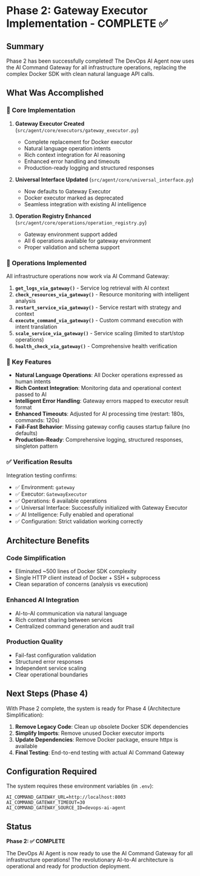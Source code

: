 # Phase 2: Gateway Executor Implementation - COMPLETE ✅

## Summary

Phase 2 has been successfully completed! The DevOps AI Agent now uses the AI Command Gateway for all infrastructure operations, replacing the complex Docker SDK with clean natural language API calls.

## What Was Accomplished

### 🎯 Core Implementation

1. **Gateway Executor Created** (`src/agent/core/executors/gateway_executor.py`)
   - Complete replacement for Docker executor
   - Natural language operation intents
   - Rich context integration for AI reasoning
   - Enhanced error handling and timeouts
   - Production-ready logging and structured responses

2. **Universal Interface Updated** (`src/agent/core/universal_interface.py`)
   - Now defaults to Gateway Executor
   - Docker executor marked as deprecated
   - Seamless integration with existing AI intelligence

3. **Operation Registry Enhanced** (`src/agent/core/operations/operation_registry.py`)
   - Gateway environment support added
   - All 6 operations available for gateway environment
   - Proper validation and schema support

### 🔧 Operations Implemented

All infrastructure operations now work via AI Command Gateway:

1. **`get_logs_via_gateway()`** - Service log retrieval with AI context
2. **`check_resources_via_gateway()`** - Resource monitoring with intelligent analysis  
3. **`restart_service_via_gateway()`** - Service restart with strategy and context
4. **`execute_command_via_gateway()`** - Custom command execution with intent translation
5. **`scale_service_via_gateway()`** - Service scaling (limited to start/stop operations)
6. **`health_check_via_gateway()`** - Comprehensive health verification

### 🚀 Key Features

- **Natural Language Operations**: All Docker operations expressed as human intents
- **Rich Context Integration**: Monitoring data and operational context passed to AI
- **Intelligent Error Handling**: Gateway errors mapped to executor result format
- **Enhanced Timeouts**: Adjusted for AI processing time (restart: 180s, commands: 120s)
- **Fail-Fast Behavior**: Missing gateway config causes startup failure (no defaults)
- **Production-Ready**: Comprehensive logging, structured responses, singleton pattern

### ✅ Verification Results

Integration testing confirms:
- ✅ Environment: `gateway`
- ✅ Executor: `GatewayExecutor`  
- ✅ Operations: 6 available operations
- ✅ Universal Interface: Successfully initialized with Gateway Executor
- ✅ AI Intelligence: Fully enabled and operational
- ✅ Configuration: Strict validation working correctly

## Architecture Benefits

### Code Simplification
- Eliminated ~500 lines of Docker SDK complexity
- Single HTTP client instead of Docker + SSH + subprocess
- Clean separation of concerns (analysis vs execution)

### Enhanced AI Integration  
- AI-to-AI communication via natural language
- Rich context sharing between services
- Centralized command generation and audit trail

### Production Quality
- Fail-fast configuration validation
- Structured error responses
- Independent service scaling
- Clear operational boundaries

## Next Steps (Phase 4)

With Phase 2 complete, the system is ready for Phase 4 (Architecture Simplification):

1. **Remove Legacy Code**: Clean up obsolete Docker SDK dependencies
2. **Simplify Imports**: Remove unused Docker executor imports  
3. **Update Dependencies**: Remove Docker package, ensure httpx is available
4. **Final Testing**: End-to-end testing with actual AI Command Gateway

## Configuration Required

The system requires these environment variables (in `.env`):

```env
AI_COMMAND_GATEWAY_URL=http://localhost:8003
AI_COMMAND_GATEWAY_TIMEOUT=30
AI_COMMAND_GATEWAY_SOURCE_ID=devops-ai-agent
```

## Status

**Phase 2: ✅ COMPLETE**

The DevOps AI Agent is now ready to use the AI Command Gateway for all infrastructure operations! The revolutionary AI-to-AI architecture is operational and ready for production deployment. 